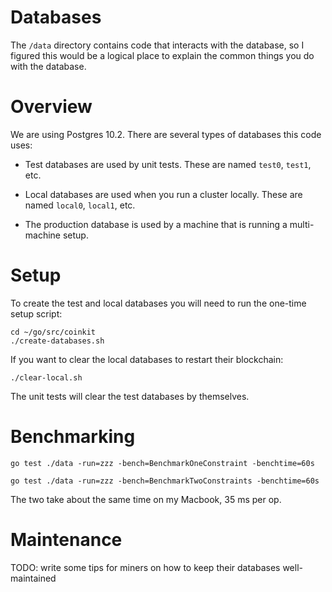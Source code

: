 # Databases

The `/data` directory contains code that interacts with the database, so I figured
this would be a logical place to explain the common things you do with the
database.

# Overview

We are using Postgres 10.2. There are several types of databases this code uses:

* Test databases are used by unit tests. These are named `test0`, `test1`, etc.

* Local databases are used when you run a cluster locally. These are named `local0`, `local1`, etc.

* The production database is used by a machine that is running a multi-machine setup.

# Setup

To create the test and local databases you will need to run the one-time setup script:

```
cd ~/go/src/coinkit
./create-databases.sh
```

If you want to clear the local databases to restart their blockchain:

```
./clear-local.sh
```

The unit tests will clear the test databases by themselves.

# Benchmarking

```
go test ./data -run=zzz -bench=BenchmarkOneConstraint -benchtime=60s

go test ./data -run=zzz -bench=BenchmarkTwoConstraints -benchtime=60s
```

The two take about the same time on my Macbook, 35 ms per op.

# Maintenance

TODO: write some tips for miners on how to keep their databases well-maintained